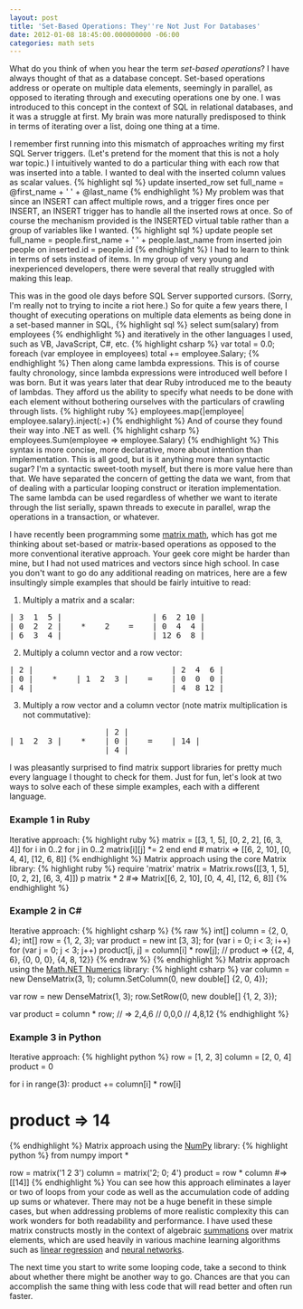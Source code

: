 ```yaml
---
layout: post
title: 'Set-Based Operations: They''re Not Just For Databases'
date: 2012-01-08 18:45:00.000000000 -06:00
categories: math sets
---
```

What do you think of when you hear the term <em>set-based operations</em>? I have always thought of that as a database concept. Set-based operations address or operate on multiple data elements, seemingly in parallel, as opposed to iterating through and executing operations one by one. I was introduced to this concept in the context of SQL in relational databases, and it was a struggle at first. My brain was more naturally predisposed to think in terms of iterating over a list, doing one thing at a time.

I remember first running into this mismatch of approaches writing my first SQL Server triggers. (Let's pretend for the moment that this is not a holy war topic.) I intuitively wanted to do a particular thing with each row that was inserted into a table. I wanted to deal with the inserted column values as scalar values.
{% highlight sql %}
update inserted_row set full_name = @first_name + ' ' + @last_name
{% endhighlight %}
My problem was that since an INSERT can affect multiple rows, and a trigger fires once per INSERT, an INSERT trigger has to handle all the inserted rows at once. So of course the mechanism provided is the INSERTED virtual table rather than a group of variables like I wanted.
{% highlight sql %}
update people
set full_name = people.first_name + ' ' + people.last_name
from inserted join people on inserted.id = people.id
{% endhighlight %}
I had to learn to think in terms of sets instead of items. In my group of very young and inexperienced developers, there were several that really struggled with making this leap.

This was in the good ole days before SQL Server supported cursors. (Sorry, I'm really not to trying to incite a riot here.) So for quite a few years there, I thought of executing operations on multiple data elements as being done in a set-based manner in SQL,
{% highlight sql %}
select sum(salary) from employees
{% endhighlight %}
and iteratively in the other languages I used, such as VB, JavaScript, C#, etc.
{% highlight csharp %}
var total = 0.0;
foreach (var employee in employees)
    total += employee.Salary;
{% endhighlight %}
Then along came lambda expressions. This is of course faulty chronology, since lambda expressions were introduced well before I was born. But it was years later that dear Ruby introduced me to the beauty of lambdas. They afford us the ability to specify what needs to be done with each element without bothering ourselves with the particulars of crawling through lists.
{% highlight ruby %}
employees.map{|employee| employee.salary}.inject(:+)
{% endhighlight %}
And of course they found their way into .NET as well.
{% highlight csharp %}
employees.Sum(employee => employee.Salary)
{% endhighlight %}
This syntax is more concise, more declarative, more about intention than implementation. This is all good, but is it anything more than syntactic sugar? I'm a syntactic sweet-tooth myself, but there is more value here than that. We have separated the concern of getting the data we want, from that of dealing with a particular looping construct or iteration implementation. The same lambda can be used regardless of whether we want to iterate through the list serially, spawn threads to execute in parallel, wrap the operations in a transaction, or whatever.

I have recently been programming some <a href="http://en.wikipedia.org/wiki/Matrix_math" target="_blank">matrix math</a>, which has got me thinking about set-based or matrix-based operations as opposed to the more conventional iterative approach. Your geek core might be harder than mine, but I had not used matrices and vectors since high school. In case you don't want to go do any additional reading on matrices, here are a few insultingly simple examples that should be fairly intuitive to read:

1. Multiply a matrix and a scalar:
<pre class="prettyprint">| 3  1  5 |                   | 6  2 10 |
| 0  2  2 |    *    2    =    | 0  4  4 |
| 6  3  4 |                   | 12 6  8 |</pre>
2. Multiply a column vector and a row vector:
<pre class="prettyprint">| 2 |                             | 2  4  6 |
| 0 |    *    | 1  2  3 |    =    | 0  0  0 |
| 4 |                             | 4  8 12 |</pre>
3. Multiply a row vector and a column vector (note matrix multiplication is not commutative):
<pre class="prettyprint">                    | 2 |
| 1  2  3 |    *    | 0 |    =    | 14 |
                    | 4 |</pre>
I was pleasantly surprised to find matrix support libraries for pretty much every language I thought to check for them. Just for fun, let's look at two ways to solve each of these simple examples, each with a different language.
<h3>Example 1 in Ruby</h3>
Iterative approach:
{% highlight ruby %}
matrix = [[3, 1, 5], [0, 2, 2], [6, 3, 4]]
for i in 0..2
  for j in 0..2
    matrix[i][j] *= 2
  end
end
# matrix => [[6, 2, 10], [0, 4, 4], [12, 6, 8]]
{% endhighlight %}
Matrix approach using the core Matrix library:
{% highlight ruby %}
require 'matrix'
matrix = Matrix.rows([[3, 1, 5], [0, 2, 2], [6, 3, 4]])
p matrix * 2 #=> Matrix[[6, 2, 10], [0, 4, 4], [12, 6, 8]]
{% endhighlight %}
<h3>Example 2 in C#</h3>
Iterative approach:
{% highlight csharp %}
{% raw %}
int[] column = {2, 0, 4};
int[] row = {1, 2, 3};
var product = new int [3, 3];
for (var i = 0; i < 3; i++)
    for (var j = 0; j < 3; j++)
        product[i, j] = column[i] * row[j];
// product => {{2, 4, 6}, {0, 0, 0}, {4, 8, 12}}
{% endraw %}
{% endhighlight %}
Matrix approach using the <a href="http://numerics.mathdotnet.com/" target="_blank">Math.NET Numerics</a> library:
{% highlight csharp %}
var column = new DenseMatrix(3, 1);
column.SetColumn(0, new double[] {2, 0, 4});

var row = new DenseMatrix(1, 3);
row.SetRow(0, new double[] {1, 2, 3});

var product = column * row;
// => 2,4,6
//    0,0,0
//    4,8,12
{% endhighlight %}
<h3>Example 3 in Python</h3>
Iterative approach:
{% highlight python %}
row = [1, 2, 3]
column = [2, 0, 4]
product = 0

for i in range(3):
    product += column[i] * row[i]

# product => 14
{% endhighlight %}
Matrix approach using the <a href="http://numpy.scipy.org/" target="_blank">NumPy</a> library:
{% highlight python %}
from numpy import *

row = matrix('1 2 3')
column = matrix('2; 0; 4')
product = row * column #=> [[14]]
{% endhighlight %}
You can see how this approach eliminates a layer or two of loops from your code as well as the accumulation code of adding up sums or whatever. There may not be a huge benefit in these simple cases, but when addressing problems of more realistic complexity this can work wonders for both readability and performance. I have used these matrix constructs mostly in the context of algebraic <a href="http://en.wikipedia.org/wiki/Summation" target="_blank">summations</a> over matrix elements, which are used heavily in various machine learning algorithms such as <a href="http://en.wikipedia.org/wiki/Linear_regression" target="_blank">linear regression</a> and <a href="http://en.wikipedia.org/wiki/Artificial_neural_network" target="_blank">neural networks</a>.

The next time you start to write some looping code, take a second to think about whether there might be another way to go. Chances are that you can accomplish the same thing with less code that will read better and often run faster.
